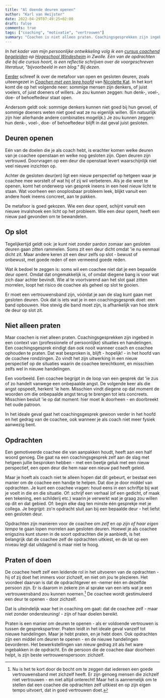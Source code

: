 ```yaml
---
title: "Al doende deuren openen"
author: "Karl van Heijster"
date: 2022-04-29T07:49:25+02:00
draft: false
comments: true
tags: ["coaching", "motivatie", "vertrouwen"]
summary: "Coachen is niet alleen praten. Coachingsgesprekken zijn ingebed in een context van (professionele of persoonlijke) situaties en handelingen. Zo'n gesprek eindigt dan ook niet wanneer de betrokkenen ophouden te praten. Dat wat besproken is, blijft - hopelijk! - in het hoofd van de coachee rondzingen. Zo vindt het zijn uitwerking in een nieuw perspectief op de situaties waarin deze terechtkomt, en misschien zelfs wel in nieuwe handelingen. Maar je hoeft als coach niet te alleen hopen dat dit gebeurt, er bestaat een manier om de coachee een handje te helpen. Dat doe je door middel van opdrachten."
---
```


*In het kader van mijn persoonlijke ontwikkeling volg ik een [cursus coachend begeleiden](https://www.windesheim.nl/opleidingen/deeltijd/cursus/basiscursus-coachen-en-coachend-begeleiden) op [Hogeschool Windesheim](https://www.windesheim.nl/) in Zwolle. Eén van de opdrachten die bij die cursus hoort, is een reflectie schrijven over de voorgeschreven literatuur, "bijvoorbeeld in een blog." Bij dezen.*


[Eerder](/blog/22/03/aansluiting-zonder-emoties/) schreef ik over de metafoor van open en gesloten deuren, zoals uiteengezet in [*Coachen met een leeg hoofd*](https://www.vanduurenmedia.nl/EAN/9789089650023/Coachen_met_een_leeg_hoofd) van [Nicolette Kat](https://katconsult.nl/). In het kort komt die op het volgende neer: sommige mensen zijn denkers, of juist voelers, of juist doeners of willers. Je zou kunnen zeggen: hun denk-, voel-, doe- of behoeftedeur staat open. 


Andersom geldt ook: sommige denkers kunnen niet goed bij hun gevoel, of sommige doeners weten niet goed wat ze nu eigenlijk willen. (En natuurlijk zijn hier allerhande andere combinaties mogelijk.) Je zou kunnen zeggen: hun denk-, voel-, doe- of behoeftedeur blijft in dat geval juist gesloten.


## Deuren openen


Eén van de doelen die je als coach hebt, is erachter komen welke deuren van je coachee openstaan en welke nog gesloten zijn. Open deuren zijn vertrouwd. Doorvragen op een deur die openstaat levert waarschijnlijk niet veel nieuwe inzichten op. 


Achter de gesloten deur(en) ligt een nieuw perspectief op hetgeen waar je coachee mee worstelt of wat hij of zij wil verbeteren. Als je die weet te openen, komt het onderwerp van gesprek ineens in een heel nieuw licht te staan. Wat voorheen een onoplosbaar probleem leek, blijkt vanuit een andere hoek ineens concreet, aan te pakken.


De metafoor is goed gekozen. Wie een deur opent, schijnt vanuit een nieuwe invalshoek een licht op het probleem. Wie een deur opent, heeft een nieuw pad gevonden om te bewandelen. 


## Op slot


Tegelijkertijd geldt ook: je kunt niet zonder pardon zomaar aan gesloten deuren gaan zitten rammelen. Soms zit een deur dicht omdat 'ie nu eenmaal dicht zit. Maar andere keren zit een deur zelfs op slot - bewust of onbewust, met goede reden of een vermeend goede reden. 


Wat ik bedoel te zeggen is: soms wil een coachee niet dat je een bepaalde deur opent. Omdat dat ongemakkelijk is, of omdat diegene bang is voor wat zich daar achter bevindt. Wie al te voortvarend aan het slot gaat zitten morrelen, loopt het risico de coachee als geheel op slot te gooien.


Er moet een vertrouwensband zijn, vóórdat je aan de slag kunt gaan met gesloten deuren. Ook dat is iets wat je in een coachingsgesprek doet: een band opbouwen. Hoe stevig die band moet zijn, is afhankelijk van hoe sterk de deur op slot zit. 


## Niet alleen praten


Maar coachen is niet alleen praten. Coachingsgesprekken zijn ingebed in een context van (professionele of persoonlijke) situaties en handelingen. Een coachingsgesprek eindigt dan ook nooit wanneer coach en coachee ophouden te praten. Dat wat besproken is, blijft - hopelijk! - in het hoofd van de coachee rondzingen. Zo vindt het zijn uitwerking in een nieuw perspectief op de situaties waarin de coachee terechtkomt, en misschien zelfs wel in nieuwe handelingen.


Een voorbeeld. Een coachee begrijpt in de loop van een gesprek dat 'ie zus of zo handelt vanwege een onbepaalde angst. De volgende keer als die angst opspeelt, herkent 'ie hem. Misschien vindt diegene op dat moment de woorden om die onbepaalde angst terug te brengen tot iets concreets. Misschien besluit 'ie op dat moment: hier moet ik doorheen - en doorbreekt het oude patroon.


In het ideale geval gaat het coachingsgesprek gewoon verder in het hoofd en het gedrag van de coachee, ook wanneer je als coach niet meer fysiek aanwezig bent.


## Opdrachten


Een gemotiveerde coachee die van aanpakken houdt, heeft aan een half woord genoeg. Die gaat na een coachingsgesprek zelf aan de slag met hetgeen jullie besproken hebben - met een beetje geluk met een nieuw perspectief, een open deur die hem naar een nieuw pad heeft geleid. 


Maar je hoeft als coach niet te alleen hopen dat dit gebeurt, er bestaat een manier om de coachee een handje te helpen. Dat doe je door middel van opdrachten. Je kunt een coachee vragen: houd eens in een schriftje bij wat je voelt in die en die situatie. Of: schrijf een verhaal (of een gedicht, of maak een tekening, een schilderij etc.) waarin je verwerkt wat je graag zou willen op dit en dat gebied. Of: begin elke dag ten minste één gesprekje met je collega. Je begrijpt: zo'n opdracht sluit aan bij een bepaalde deur - het liefst een gesloten deur. 


Opdrachten zijn manieren voor de coachee om *zelf* en *op zijn of haar eigen tempo* te gaan lopen morrelen aan gesloten deuren. Hoewel je als coachee enigszins kunt sturen in de soort opdrachten die je aanbiedt, is het belangrijk dat de coachee zelf de opdrachten uitkiest, en de lat op een niveau legt dat uitdagend is maar niet te hoog. 


## Praten of doen


De coachee heeft zelf een leidende rol in het uitvoeren van de opdrachten - hij of zij doet het immers voor zichzelf, en niet om jou te plezieren. Het voordeel daarvan is dat de opdrachtgever en -nemer één en dezelfde persoon zijn. Er is daarom in zekere zin al sprake van een iets wat je een vertrouwensband zou kunnen noemen.[^1] De coachee wordt gestimuleerd een deur te openen - door zichzelf.


Dat is uiteindelijk waar het in coaching om gaat: dat de coachee zelf - maar niet zonder ondersteuning! - zijn of haar doelen bereikt.


Praten is een manier om deuren te openen - als er voldoende vertrouwen is tussen de gesprekspartner. Praten leidt in het ideale geval vanzelf tot nieuwe handelingen. Maar je hebt praten, en je hebt doen. Ook opdrachten zijn een middel om deuren te openen - en de nieuwe handelingen bevorderen. Het bewerkstellingen van nieuw gedrag zit als het ware ingebakken in de opdracht. En de persoon die de coachee daar doorheen helpt, is zijn beste vertrouwenspersoon: zichzelf.


[^1]: Nu is het te kort door de bocht om te zeggen dat iedereen een goede vertrouwensband met zichzelf heeft. Er zijn genoeg mensen die zichzelf niet vertrouwen - en niet altijd onterecht! Maar het is aannemelijk om te stellen dat een coachee die opdrachten zelf uitkiest en op zijn eigen tempo uitvoert, dat in goed vertrouwen doet.
